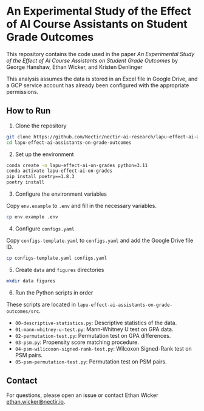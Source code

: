 # An Experimental Study of the Effect of AI Course Assistants on Student Grade Outcomes

This repository contains the code used in the paper *An Experimental Study of the Effect of AI Course Assistants on Student Grade Outcomes* by George Hanshaw, Ethan Wicker, and Kristen Denlinger

This analysis assumes the data is stored in an Excel file in Google Drive, and a GCP service account has already been configured with the appropriate permissions.

## How to Run

1. Clone the repository

```bash
git clone https://github.com/Nectir/nectir-ai-research/lapu-effect-ai-assistants-on-grade-outcomes.git
cd lapu-effect-ai-assistants-on-grade-outcomes
```

2. Set up the environment

```bash
conda create -n lapu-effect-ai-on-grades python=3.11
conda activate lapu-effect-ai-on-grades
pip install poetry==1.8.3
poetry install
```

3. Configure the environment variables

Copy `env.example` to `.env` and fill in the necessary variables.

```bash
cp env.example .env
```

4. Configure `configs.yaml`

Copy `configs-template.yaml` to `configs.yaml` and add the Google Drive file ID.

```bash
cp configs-template.yaml configs.yaml
```

5. Create `data` and `figures` directories

```bash
mkdir data figures 
```

6. Run the Python scripts in order

These scripts are located in `lapu-effect-ai-assistants-on-grade-outcomes/src`.

- `00-descriptive-statistics.py`: Descriptive statistics of the data.
- `01-mann-whitney-u-test.py`: Mann-Whitney U test on GPA data.
- `02-permutation-test.py`: Permutation test on GPA differences.
- `03-psm.py`: Propensity score matching procedure.
- `04-psm-wilicoxon-signed-rank-test.py`: Wilcoxon Signed-Rank test on PSM pairs.
- `05-psm-permutation-test.py`: Permutation test on PSM pairs.

## Contact

For questions, please open an issue or contact Ethan Wicker <ethan.wicker@nectir.io>.
